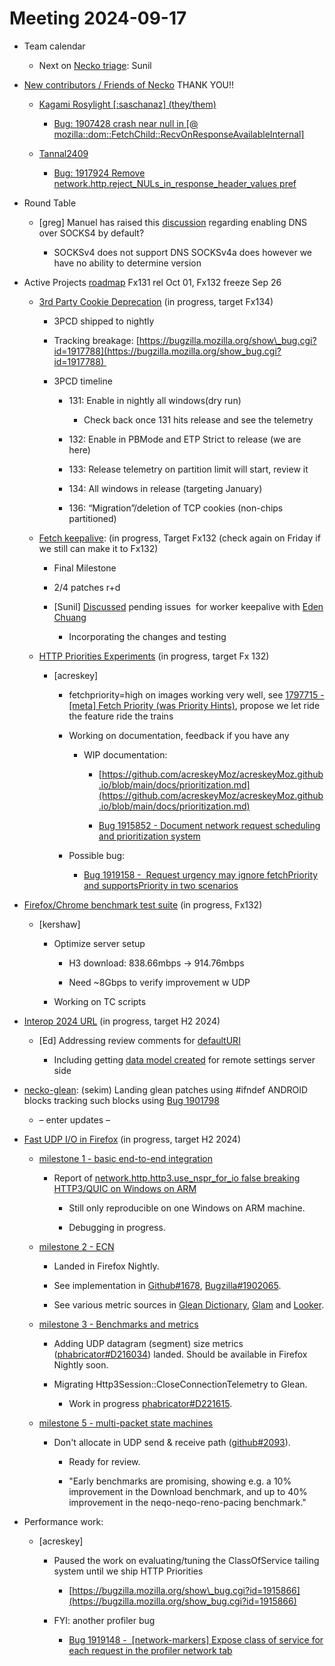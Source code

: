 # Meeting 2024-09-17

-   Team calendar
    

    -   Next on [Necko triage](https://github.com/mozilla-necko/triage-list): Sunil
    

  

-   [New contributors / Friends of Necko](https://bugzilla.mozilla.org/buglist.cgi?classification=Client%20Software&classification=Developer%20Infrastructure&classification=Components&classification=Server%20Software&classification=Other&v4=smayya%40mozilla.com&o9=equals&n1=1&o10=equals&f1=assigned_to&v3=edgul%40mozilla.com&v7=nobody%40mozilla.org&v9=sekim%40mozilla.com&o4=equals&bug_status=RESOLVED&bug_status=VERIFIED&bug_status=CLOSED&n5=1&n6=1&f2=assigned_to&priority=P1&priority=P2&priority=P3&priority=P4&priority=P5&priority=--&f8=assigned_to&v10=mail%40max-inden.de&f6=assigned_to&resolution=---&resolution=FIXED&resolution=INVALID&resolution=WONTFIX&resolution=INACTIVE&resolution=DUPLICATE&resolution=WORKSFORME&resolution=INCOMPLETE&resolution=SUPPORT&resolution=EXPIRED&resolution=MOVED&f5=assigned_to&bug_type=defect&bug_type=enhancement&bug_type=task&chfieldfrom=2024-09-03&n8=1&n2=1&o7=equals&o3=equals&v2=kershaw%40mozilla.com&product=Core&v8=wptsync%40mozilla.bugs&f10=assigned_to&f9=assigned_to&n10=1&query_format=advanced&v6=rjesup%40jesup.org&v5=acreskey%40mozilla.com&o1=equals&n9=1&o8=equals&list_id=17211902&n7=1&n3=1&o2=equals&f4=assigned_to&component=DOM%3A%20Networking&component=Networking&component=Networking%3A%20Cache&component=Networking%3A%20Cookies&component=Networking%3A%20DNS&component=Networking%3A%20File&component=Networking%3A%20HTTP&component=Networking%3A%20JAR&component=Networking%3A%20Proxy&component=Networking%3A%20WebSockets&f3=assigned_to&f7=assigned_to&chfield=cf_last_resolved&v1=valentin.gosu%40gmail.com&o5=equals&o6=equals&n4=1) THANK YOU!!
    

    -   [Kagami Rosylight \[:saschanaz\] (they/them)](https://bugzilla.mozilla.org/user_profile?user_id=473060)
    

        -   [Bug: 1907428 crash near null in \[@ mozilla::dom::FetchChild::RecvOnResponseAvailableInternal\]](https://bugzilla.mozilla.org/show_bug.cgi?id=1907428)
    

    -   [Tannal2409](https://bugzilla.mozilla.org/user_profile?user_id=740908)
    

        -   [Bug: 1917924 Remove network.http.reject\_NULs\_in\_response\_header\_values pref](https://bugzilla.mozilla.org/show_bug.cgi?id=1917924) 
    

  

-   Round Table
    

    -   \[greg\] Manuel has raised this [discussion](https://matrix.to/#/!zrQfbihXkcbZeTYBVd:mozilla.org/$Ay7LESn93HOnVM9jHgW6Hk4_SCM0k1e9wHazzV8DCEg?via=mozilla.org&via=matrix.org&via=igalia.com) regarding enabling DNS over SOCKS4 by default? 
    

        -   SOCKSv4 does not support DNS SOCKSv4a does however we have no ability to determine version 
    

  

-   Active Projects [roadmap](https://mozilla-hub.atlassian.net/jira/plans/71/scenarios/71?vid=300#plan/backlog) Fx131 rel Oct 01, Fx132 freeze Sep 26
    

    -   [3rd Party Cookie Deprecation](https://mozilla-hub.atlassian.net/browse/FFXP-2237) (in progress, target Fx134)
    

        -   3PCD shipped to nightly
    
        -   Tracking breakage: [https://bugzilla.mozilla.org/show\_bug.cgi?id=1917788](https://bugzilla.mozilla.org/show_bug.cgi?id=1917788) 
    
        -   3PCD timeline
    

            -   131: Enable in nightly all windows(dry run)
    

                -   Check back once 131 hits release and see the telemetry
    

            -   132: Enable in PBMode and ETP Strict to release (we are here)
    
            -   133: Release telemetry on partition limit will start, review it
    
            -   134: All windows in release (targeting January)
    
            -   136: “Migration”/deletion of TCP cookies (non-chips partitioned)
    

    -   [Fetch keepalive](https://mozilla-hub.atlassian.net/browse/FFXP-2596): (in progress, Target Fx132 (check again on Friday if we still can make it to Fx132) 
    

        -   Final Milestone
    
        -   2/4 patches r+d
    
        -   \[Sunil\] [Discussed](https://docs.google.com/document/d/1USZRNnuZT3APoPpUJCPYAbbOPoGwUfPlUIGH1btctOE/edit#heading=h.kxsq6xys6bfp) pending issues  for worker keepalive with [Eden Chuang](mailto:echuang@mozilla.com)
    

            -   Incorporating the changes and testing
    

    -   [HTTP Priorities Experiments](https://mozilla-hub.atlassian.net/browse/FFXP-2070) (in progress, target Fx 132)
    

        -   \[acreskey\]
    

            -   fetchpriority=high on images working very well, see [1797715 - \[meta\] Fetch Priority (was Priority Hints)](https://bugzilla.mozilla.org/show_bug.cgi?id=1797715#c15), propose we let ride the feature ride the trains
    
            -   Working on documentation, feedback if you have any
    

                -   WIP documentation:
    

                    -   [https://github.com/acreskeyMoz/acreskeyMoz.github.io/blob/main/docs/prioritization.md](https://github.com/acreskeyMoz/acreskeyMoz.github.io/blob/main/docs/prioritization.md)
    
                    -   [Bug 1915852 - Document network request scheduling and prioritization system](https://bugzilla.mozilla.org/show_bug.cgi?id=1915852)
    

            -   Possible bug:
    

                -   [Bug 1919158 -  Request urgency may ignore fetchPriority and supportsPriority in two scenarios](https://bugzilla.mozilla.org/show_bug.cgi?id=1919158)
    

  

-   [Firefox/Chrome benchmark test suite](https://mozilla-hub.atlassian.net/browse/FFXP-2784) (in progress, Fx132)
    

    -   \[kershaw\]
    

        -   Optimize server setup
    

            -   H3 download: 838.66mbps -> 914.76mbps
    
            -   Need ~8Gbps to verify improvement w UDP 
    

        -   Working on TC scripts
    

-   [Interop 2024 URL](https://mozilla-hub.atlassian.net/browse/FFXP-2202) (in progress, target H2 2024)
    

    -   \[Ed\] Addressing review comments for [defaultURI](https://phabricator.services.mozilla.com/D207810)
    

        -   Including getting [data model created](https://bugzilla.mozilla.org/show_bug.cgi?id=1918479) for remote settings server side
    

-   [necko-glean](https://bugzilla.mozilla.org/show_bug.cgi?id=1854569): (sekim) Landing glean patches using #ifndef ANDROID blocks tracking such blocks using [Bug 1901798](https://bugzilla.mozilla.org/show_bug.cgi?id=1901798)  
    

    -   – enter updates –
    

-   [Fast UDP I/O in Firefox](https://mozilla-hub.atlassian.net/browse/FFXP-2862) (in progress, target H2 2024)
    

    -   [milestone 1 - basic end-to-end integration](https://phabricator.services.mozilla.com/D212959)
    

        -   Report of [network.http.http3.use\_nspr\_for\_io false breaking HTTP3/QUIC on Windows on ARM](https://bugzilla.mozilla.org/show_bug.cgi?id=1916558)
    

            -   Still only reproducible on one Windows on ARM machine.
    
            -   Debugging in progress.
    

    -   [milestone 2 - ECN](https://bugzilla.mozilla.org/show_bug.cgi?id=1902065)
    

        -   Landed in Firefox Nightly.
    
        -   See implementation in [Github#1678](https://github.com/mozilla/neqo/pull/1678), [Bugzilla#1902065](https://bugzilla.mozilla.org/show_bug.cgi?id=1902065).
    
        -   See various metric sources in [Glean Dictionary](https://dictionary.telemetry.mozilla.org/apps/firefox_desktop?page=1&search=ecn), [Glam](https://glam.telemetry.mozilla.org/fog/probe/networking_http_3_ecn_path_capability/explore?aggKey=capable&aggType=avg&ping_type=*) and [Looker](https://mozilla.cloud.looker.com/explore/firefox_desktop/metrics?qid=kDZHe78VvPQwDbzx1c6iCS&toggle=vis).
    

    -   [milestone 3 - Benchmarks and metrics](https://bugzilla.mozilla.org/show_bug.cgi?id=1902066)
    

        -   Adding UDP datagram (segment) size metrics ([phabricator#D216034](https://phabricator.services.mozilla.com/D216034)) landed. Should be available in Firefox Nightly soon.
    
        -   Migrating Http3Session::CloseConnectionTelemetry to Glean.
    

            -   Work in progress [phabricator#D221615](https://phabricator.services.mozilla.com/D221615).
    

    -   [milestone 5 - multi-packet state machines](https://bugzilla.mozilla.org/show_bug.cgi?id=1902070)
    

        -   Don't allocate in UDP send & receive path ([github#2093](https://github.com/mozilla/neqo/pull/2093)).
    

            -   Ready for review.
    
            -   "Early benchmarks are promising, showing e.g. a 10% improvement in the Download benchmark, and up to 40% improvement in the neqo-neqo-reno-pacing benchmark."
    

-   Performance work: 
    

    -   \[acreskey\] 
    

        -   Paused the work on evaluating/tuning the ClassOfService tailing system until we ship HTTP Priorities
    

            -   [https://bugzilla.mozilla.org/show\_bug.cgi?id=1915866](https://bugzilla.mozilla.org/show_bug.cgi?id=1915866)
    

        -   FYI: another profiler bug
    

            -   [Bug 1919148 -  \[network-markers\] Expose class of service for each request in the profiler network tab](https://bugzilla.mozilla.org/show_bug.cgi?id=1919148)